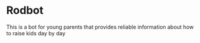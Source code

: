 # Rodbot
This is a bot for young parents that provides reliable information about how to raise kids day by day
